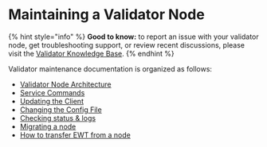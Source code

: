 # Maintaining a Validator Node

{% hint style="info" %}
**Good to know:** to report an issue with your validator node, get troubleshooting support, or review recent discussions, please visit the [Validator Knowledge Base](https://discuss.energyweb.org/c/knowledge-base/15).&#x20;
{% endhint %}

Validator maintenance documentation is organized as follows:

* [Validator Node Architecture](validator-node-architecture.md)
* [Service Commands](validator-node-service-commands.md)
* [Updating the Client](updating-the-client.md)
* [Changing the Config File](changing-the-validator-config-file.md)
* [Checking status & logs](checking-node-status-and-logs.md)
* [Migrating a node](migrating-a-validator-node-to-a-new-environment.md)
* [How to transfer EWT from a node](how-to-transfer-ewt-from-a-validator-node.md)
